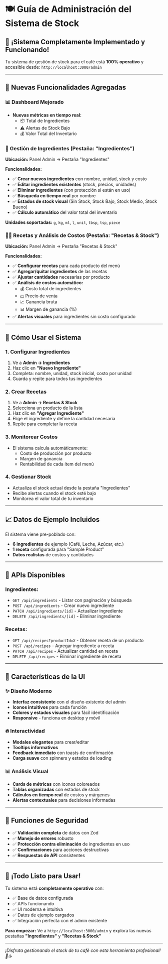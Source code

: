 # 🍽️ Guía de Administración del Sistema de Stock

## 🎯 ¡Sistema Completamente Implementado y Funcionando!

Tu sistema de gestión de stock para el café está **100% operativo** y accesible desde: `http://localhost:3000/admin`

---

## 🌟 Nuevas Funcionalidades Agregadas

### 📊 **Dashboard Mejorado**
- **Nuevas métricas en tiempo real:**
  - 📦 Total de Ingredientes
  - ⚠️ Alertas de Stock Bajo
  - 💰 Valor Total del Inventario

### 🥄 **Gestión de Ingredientes** (Pestaña: "Ingredientes")
**Ubicación:** Panel Admin → Pestaña "Ingredientes"

**Funcionalidades:**
- ✅ **Crear nuevos ingredientes** con nombre, unidad, stock y costo
- ✅ **Editar ingredientes existentes** (stock, precios, unidades)
- ✅ **Eliminar ingredientes** (con protección si están en uso)
- ✅ **Búsqueda en tiempo real** por nombre
- ✅ **Estados de stock visual** (Sin Stock, Stock Bajo, Stock Medio, Stock Bueno)
- ✅ **Cálculo automático** del valor total del inventario

**Unidades soportadas:** `g`, `kg`, `ml`, `l`, `unit`, `tbsp`, `tsp`, `piece`

### 👨‍🍳 **Recetas y Análisis de Costos** (Pestaña: "Recetas & Stock")  
**Ubicación:** Panel Admin → Pestaña "Recetas & Stock"

**Funcionalidades:**
- ✅ **Configurar recetas** para cada producto del menú
- ✅ **Agregar/quitar ingredientes** de las recetas
- ✅ **Ajustar cantidades** necesarias por producto
- ✅ **Análisis de costos automático:**
  - 💰 Costo total de ingredientes
  - 💵 Precio de venta
  - 📈 Ganancia bruta
  - 📊 Margen de ganancia (%)
- ✅ **Alertas visuales** para ingredientes sin costo configurado

---

## 🚀 Cómo Usar el Sistema

### 1. **Configurar Ingredientes**
1. Ve a **Admin → Ingredientes**
2. Haz clic en **"Nuevo Ingrediente"**
3. Completa: nombre, unidad, stock inicial, costo por unidad
4. Guarda y repite para todos tus ingredientes

### 2. **Crear Recetas**
1. Ve a **Admin → Recetas & Stock**
2. Selecciona un producto de la lista
3. Haz clic en **"Agregar Ingrediente"**
4. Elige el ingrediente y define la cantidad necesaria
5. Repite para completar la receta

### 3. **Monitorear Costos**
- El sistema calcula automáticamente:
  - Costo de producción por producto
  - Margen de ganancia
  - Rentabilidad de cada ítem del menú

### 4. **Gestionar Stock**
- Actualiza el stock actual desde la pestaña "Ingredientes"
- Recibe alertas cuando el stock esté bajo
- Monitorea el valor total de tu inventario

---

## 📈 Datos de Ejemplo Incluidos

El sistema viene pre-poblado con:
- **6 ingredientes** de ejemplo (Café, Leche, Azúcar, etc.)
- **1 receta** configurada para "Sample Product"
- **Datos realistas** de costos y cantidades

---

## 🔧 APIs Disponibles

### Ingredientes:
- `GET /api/ingredients` - Listar con paginación y búsqueda
- `POST /api/ingredients` - Crear nuevo ingrediente
- `PATCH /api/ingredients/[id]` - Actualizar ingrediente
- `DELETE /api/ingredients/[id]` - Eliminar ingrediente

### Recetas:
- `GET /api/recipes?productId=X` - Obtener receta de un producto
- `POST /api/recipes` - Agregar ingrediente a receta
- `PATCH /api/recipes` - Actualizar cantidad en receta
- `DELETE /api/recipes` - Eliminar ingrediente de receta

---

## 🎨 Características de la UI

### ✨ **Diseño Moderno**
- **Interfaz consistente** con el diseño existente del admin
- **Iconos intuitivos** para cada función
- **Colores y estados visuales** para fácil identificación
- **Responsive** - funciona en desktop y móvil

### 🔥 **Interactividad**
- **Modales elegantes** para crear/editar
- **Tooltips informativos**
- **Feedback inmediato** con toasts de confirmación
- **Carga suave** con spinners y estados de loading

### 📊 **Análisis Visual**
- **Cards de métricas** con iconos coloreados
- **Tablas organizadas** con estados de stock
- **Cálculos en tiempo real** de costos y márgenes
- **Alertas contextuales** para decisiones informadas

---

## 🚨 Funciones de Seguridad

- ✅ **Validación completa** de datos con Zod
- ✅ **Manejo de errores** robusto
- ✅ **Protección contra eliminación** de ingredientes en uso
- ✅ **Confirmaciones** para acciones destructivas
- ✅ **Respuestas de API** consistentes

---

## 🎉 ¡Todo Listo para Usar!

Tu sistema está **completamente operativo** con:
- ✅ Base de datos configurada
- ✅ APIs funcionando
- ✅ UI moderna e intuitiva
- ✅ Datos de ejemplo cargados
- ✅ Integración perfecta con el admin existente

**Para empezar:** Ve a `http://localhost:3000/admin` y explora las nuevas pestañas **"Ingredientes"** y **"Recetas & Stock"**

---

*¡Disfruta gestionando el stock de tu café con esta herramienta profesional! 🍕☕* 
